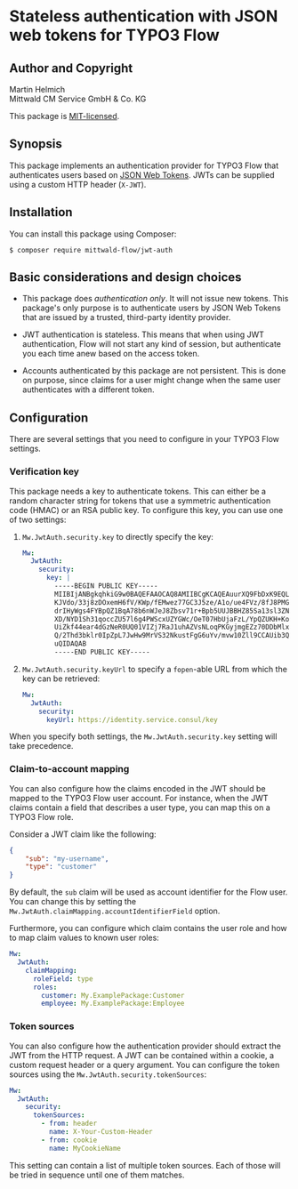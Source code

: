 # Stateless authentication with JSON web tokens for TYPO3 Flow

## Author and Copyright

Martin Helmich  
Mittwald CM Service GmbH & Co. KG

This package is [MIT-licensed](LICENSE.txt).

## Synopsis

This package implements an authentication provider for TYPO3 Flow that
authenticates users based on [JSON Web Tokens](http://jwt.io). JWTs can be
supplied using a custom HTTP header (`X-JWT`).

## Installation

You can install this package using Composer:

    $ composer require mittwald-flow/jwt-auth

## Basic considerations and design choices

-   This package does *authentication only*. It will not issue new tokens. This
    package's only purpose is to authenticate users by JSON Web Tokens that are
    issued by a trusted, third-party identity provider.

-   JWT authentication is stateless. This means that when using JWT
    authentication, Flow will not start any kind of session, but authenticate
    you each time anew based on the access token.

-   Accounts authenticated by this package are not persistent. This is done on
    purpose, since claims for a user might change when the same user
    authenticates with a different token.

## Configuration

There are several settings that you need to configure in your TYPO3 Flow
settings.

### Verification key

This package needs a key to authenticate tokens. This can either be a random
character string for tokens that use a symmetric authentication code (HMAC)
or an RSA public key. To configure this key, you can use one of two
settings:
  
1.  `Mw.JwtAuth.security.key` to directly specify the key:

    ```yaml
    Mw:
      JwtAuth:
        security:
          key: |
            -----BEGIN PUBLIC KEY-----
            MIIBIjANBgkqhkiG9w0BAQEFAAOCAQ8AMIIBCgKCAQEAuurXQ9FbDxK9EQL9gw/f
            KJVdo/33j8zDOxemH6fV/KWp/fEMwez77GC3J5ze/A1o/ue4FVz/8fJ8PMGO3ag9
            drIHyWgs4FYBpQZ1BqA78b6nWJeJ8Zbsv71r+Bpb5UUJBBHZ85Sa13sl3ZN0L0E0
            XD/NYD1Sh31qoccZU57l6g4PWScxUZYGWc/OeT07HbUjaFzL/YpQZUKH+KoqoIOD
            UiZkf44ear4dGzNeR0UQ01VIZj7RaJ1uhAZVsNLoqPKGyjmgEZz70DDbMlxEXiMi
            Q/2Thd3bklr0IpZpL7JwHw9MrVS32NkustFgG6uYv/mvw10Zll9CCAUib3QIGlZV
            uQIDAQAB
            -----END PUBLIC KEY-----
    ```

2.  `Mw.JwtAuth.security.keyUrl` to specify a `fopen`-able URL from which
    the key can be retrieved:
   
    ```yaml
    Mw:
      JwtAuth:
        security:
          keyUrl: https://identity.service.consul/key
    ```

When you specify both settings, the `Mw.JwtAuth.security.key` setting will
take precedence.

### Claim-to-account mapping

You can also configure how the claims encoded in the JWT should be mapped
to the TYPO3 Flow user account. For instance, when the JWT claims contain a
field that describes a user type, you can map this on a TYPO3 Flow role.

Consider a JWT claim like the following:

```json
{
    "sub": "my-username",
    "type": "customer"
}
```

By default, the `sub` claim will be used as account identifier for the Flow
user. You can change this by setting the `Mw.JwtAuth.claimMapping.accountIdentifierField`
option.

Furthermore, you can configure which claim contains the user role and how
to map claim values to known user roles:

```yaml
Mw:
  JwtAuth:
    claimMapping:
      roleField: type
      roles:
        customer: My.ExamplePackage:Customer
        employee: My.ExamplePackage:Employee
```

### Token sources

You can also configure how the authentication provider should extract the
JWT from the HTTP request. A JWT can be contained within a cookie, a custom
request header or a query argument. You can configure the token sources
using the `Mw.JwtAuth.security.tokenSources`:
 
```yaml
Mw:
  JwtAuth:
    security:
      tokenSources:
        - from: header
          name: X-Your-Custom-Header
        - from: cookie
          name: MyCookieName
```

This setting can contain a list of multiple token sources. Each of those
will be tried in sequence until one of them matches.